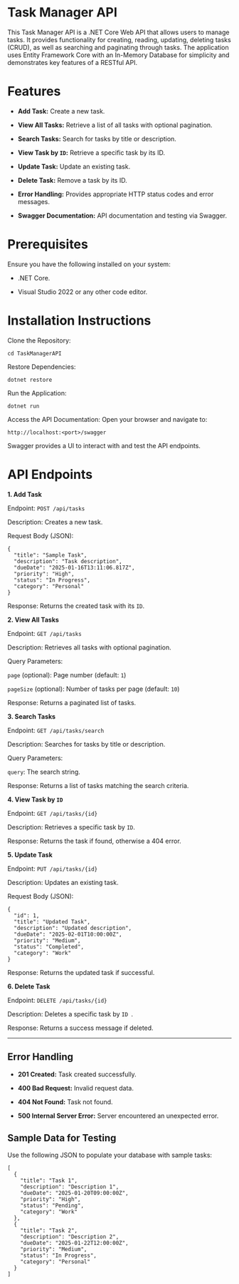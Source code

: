 # Task Manager API

This Task Manager API is a .NET Core Web API that allows users to manage tasks. It provides functionality for creating, reading, updating, deleting tasks (CRUD), as well as searching and paginating through tasks. The application uses Entity Framework Core with an In-Memory Database for simplicity and demonstrates key features of a RESTful API.

# Features

- **Add Task:** Create a new task.
  
- **View All Tasks:** Retrieve a list of all tasks with optional pagination.
  
- **Search Tasks:** Search for tasks by title or description.

- **View Task by `ID`:** Retrieve a specific task by its ID.

- **Update Task:** Update an existing task.

- **Delete Task:** Remove a task by its ID.

- **Error Handling:** Provides appropriate HTTP status codes and error messages.

- **Swagger Documentation:** API documentation and testing via Swagger.

# Prerequisites

Ensure you have the following installed on your system:

- .NET Core.

- Visual Studio 2022 or any other code editor.

# Installation Instructions

Clone the Repository:

``` git clone <repository-url>    
cd TaskManagerAPI
```
Restore Dependencies:

```
dotnet restore
```

Run the Application:

```
dotnet run
```

Access the API Documentation:
Open your browser and navigate to:

```
http://localhost:<port>/swagger
```

Swagger provides a UI to interact with and test the API endpoints.


# API Endpoints

**1. Add Task**

Endpoint: `POST /api/tasks`

Description: Creates a new task.

Request Body (JSON):

```    
{
  "title": "Sample Task",
  "description": "Task description",
  "dueDate": "2025-01-16T13:11:06.817Z",
  "priority": "High",
  "status": "In Progress",
  "category": "Personal"
}
```
Response: Returns the created task with its `ID`.

**2. View All Tasks**

Endpoint: `GET /api/tasks`   

Description: Retrieves all tasks with optional pagination.

Query Parameters:

`page` (optional): Page number (default: `1`)   

`pageSize` (optional): Number of tasks per page (default: `10`)       

Response: Returns a paginated list of tasks.

**3. Search Tasks**

Endpoint: `GET /api/tasks/search`

Description: Searches for tasks by title or description.

Query Parameters:

`query`: The search string.

Response: Returns a list of tasks matching the search criteria.

**4. View Task by `ID`**

Endpoint: `GET /api/tasks/{id}`

Description: Retrieves a specific task by `ID`.

Response: Returns the task if found, otherwise a 404 error.

**5. Update Task**

Endpoint: `PUT /api/tasks/{id}`

Description: Updates an existing task.

Request Body (JSON):

```
{
  "id": 1,
  "title": "Updated Task",
  "description": "Updated description",
  "dueDate": "2025-02-01T10:00:00Z",
  "priority": "Medium",
  "status": "Completed",
  "category": "Work"
}
```

Response: Returns the updated task if successful.

**6. Delete Task**

Endpoint: `DELETE /api/tasks/{id}`

Description: Deletes a specific task by `ID `.

Response: Returns a success message if deleted.

---

## Error Handling

- **201 Created:** Task created successfully.
  
- **400 Bad Request:** Invalid request data.

- **404 Not Found:** Task not found.

- **500 Internal Server Error:** Server encountered an unexpected error.


## Sample Data for Testing

Use the following JSON to populate your database with sample tasks:

```
[
  {
    "title": "Task 1",
    "description": "Description 1",
    "dueDate": "2025-01-20T09:00:00Z",
    "priority": "High",
    "status": "Pending",
    "category": "Work"
  },
  {
    "title": "Task 2",
    "description": "Description 2",
    "dueDate": "2025-01-22T12:00:00Z",
    "priority": "Medium",
    "status": "In Progress",
    "category": "Personal"
  }
]
```


